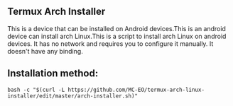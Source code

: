 ## Termux Arch Installer
This is a device that can be installed on Android devices.This is an android device can install arch Linux.This is a script to install arch Linux on android devices.
It has no network and requires you to configure it manually.
It doesn't have any binding.
## Installation method:
``
bash -c "$(curl -L https://github.com/MC-EO/termux-arch-linux-installer/edit/master/arch-installer.sh)"
``
